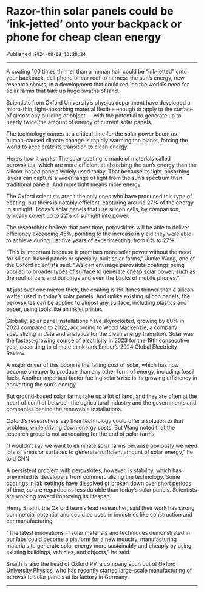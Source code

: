 # Razor-thin solar panels could be ‘ink-jetted’ onto your backpack or phone for cheap clean energy

Published :`2024-08-09 13:20:24`

---

A coating 100 times thinner than a human hair could be “ink-jetted” onto your backpack, cell phone or car roof to harness the sun’s energy, new research shows, in a development that could reduce the world’s need for solar farms that take up huge swaths of land.

Scientists from Oxford University’s physics department have developed a micro-thin, light-absorbing material flexible enough to apply to the surface of almost any building or object — with the potential to generate up to nearly twice the amount of energy of current solar panels.

The technology comes at a critical time for the solar power boom as human-caused climate change is rapidly warming the planet, forcing the world to accelerate its transition to clean energy.

Here’s how it works: The solar coating is made of materials called perovskites, which are more efficient at absorbing the sun’s energy than the silicon-based panels widely used today. That because its light-absorbing layers can capture a wider range of light from the sun’s spectrum than traditional panels. And more light means more energy.

The Oxford scientists aren’t the only ones who have produced this type of coating, but theirs is notably efficient, capturing around 27% of the energy in sunlight. Today’s solar panels that use silicon cells, by comparison, typically covert up to 22% of sunlight into power.

The researchers believe that over time, perovskites will be able to deliver efficiency exceeding 45%, pointing to the increase in yield they were able to achieve during just five years of experimenting, from 6% to 27%.

“This is important because it promises more solar power without the need for silicon-based panels or specially-built solar farms,” Junke Wang, one of the Oxford scientists said. “We can envisage perovskite coatings being applied to broader types of surface to generate cheap solar power, such as the roof of cars and buildings and even the backs of mobile phones.”

At just over one micron thick, the coating is 150 times thinner than a silicon wafter used in today’s solar panels. And unlike existing silicon panels, the perovskites can be applied to almost any surface, including plastics and paper, using tools like an inkjet printer.

Globally, solar panel installations have skyrocketed, growing by 80% in 2023 compared to 2022, according to Wood Mackenzie, a company specializing in data and analytics for the clean energy transition. Solar was the fastest-growing source of electricity in 2023 for the 19th consecutive year, according to climate think tank Ember’s 2024 Global Electricity Review.

A major driver of this boom is the falling cost of solar, which has now become cheaper to produce than any other form of energy, including fossil fuels. Another important factor fueling solar’s rise is its growing efficiency in converting the sun’s energy.

But ground-based solar farms take up a lot of land, and they are often at the heart of conflict between the agricultural industry and the governments and companies behind the renewable installations.

Oxford’s researchers say their technology could offer a solution to that problem, while driving down energy costs. But Wang noted that the research group is not advocating for the end of solar farms.

“I wouldn’t say we want to eliminate solar farms because obviously we need lots of areas or surfaces to generate sufficient amount of solar energy,” he told CNN.

A persistent problem with perovskites, however, is stability, which has prevented its developers from commercializing the technology. Some coatings in lab settings have dissolved or broken down over short periods of time, so are regarded as less durable than today’s solar panels. Scientists are working toward improving its lifespan.

Henry Snaith, the Oxford team’s lead researcher, said their work has strong commercial potential and could be used in industries like construction and car manufacturing.

“The latest innovations in solar materials and techniques demonstrated in our labs could become a platform for a new industry, manufacturing materials to generate solar energy more sustainably and cheaply by using existing buildings, vehicles, and objects,” he said.

Snaith is also the head of Oxford PV, a company spun out of Oxford University Physics, who has recently started large-scale manufacturing of perovskite solar panels at its factory in Germany.

---

